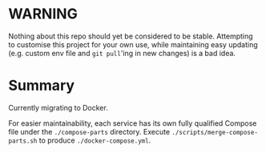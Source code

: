 # WARNING

Nothing about this repo should yet be considered to be stable. Attempting to customise this project for your own use, while maintaining easy updating (e.g. custom env file and `git pull`'ing in new changes) is a bad idea.

# Summary

Currently migrating to Docker.

For easier maintainability, each service has its own fully qualified Compose file under the `./compose-parts` directory. Execute `./scripts/merge-compose-parts.sh` to produce `./docker-compose.yml`.
